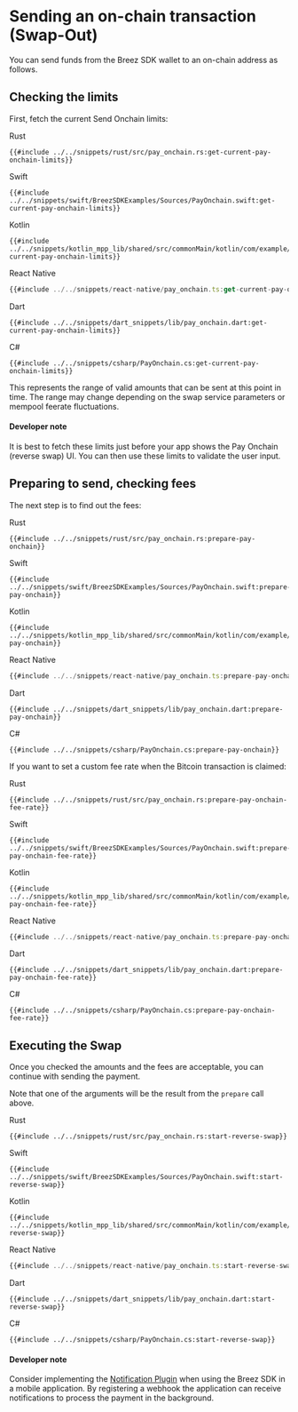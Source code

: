 # Sending an on-chain transaction (Swap-Out)

You can send funds from the Breez SDK wallet to an on-chain address as follows.

## Checking the limits
First, fetch the current Send Onchain limits:

<custom-tabs category="lang">
<div slot="title">Rust</div>
<section>

```rust,ignore
{{#include ../../snippets/rust/src/pay_onchain.rs:get-current-pay-onchain-limits}}
```
</section>

<div slot="title">Swift</div>
<section>

```swift,ignore
{{#include ../../snippets/swift/BreezSDKExamples/Sources/PayOnchain.swift:get-current-pay-onchain-limits}}
```
</section>

<div slot="title">Kotlin</div>
<section>

```kotlin,ignore
{{#include ../../snippets/kotlin_mpp_lib/shared/src/commonMain/kotlin/com/example/kotlinmpplib/PayOnchain.kt:get-current-pay-onchain-limits}}
```
</section>

<div slot="title">React Native</div>
<section>

```typescript
{{#include ../../snippets/react-native/pay_onchain.ts:get-current-pay-onchain-limits}}
```
</section>

<div slot="title">Dart</div>
<section>

```dart,ignore
{{#include ../../snippets/dart_snippets/lib/pay_onchain.dart:get-current-pay-onchain-limits}}
```
</section>

<div slot="title">C#</div>
<section>

```cs,ignore
{{#include ../../snippets/csharp/PayOnchain.cs:get-current-pay-onchain-limits}}
```
</section>
</custom-tabs>

This represents the range of valid amounts that can be sent at this point in time. The range may change depending on the swap service parameters or mempool feerate fluctuations.

<div class="warning">
<h4>Developer note</h4>


It is best to fetch these limits just before your app shows the Pay Onchain (reverse swap) UI. You can then use these limits to validate the user input.

</div>

## Preparing to send, checking fees
The next step is to find out the fees:

<custom-tabs category="lang">
<div slot="title">Rust</div>
<section>

```rust,ignore
{{#include ../../snippets/rust/src/pay_onchain.rs:prepare-pay-onchain}}
```
</section>

<div slot="title">Swift</div>
<section>

```swift,ignore
{{#include ../../snippets/swift/BreezSDKExamples/Sources/PayOnchain.swift:prepare-pay-onchain}}
```
</section>

<div slot="title">Kotlin</div>
<section>

```kotlin,ignore
{{#include ../../snippets/kotlin_mpp_lib/shared/src/commonMain/kotlin/com/example/kotlinmpplib/PayOnchain.kt:prepare-pay-onchain}}
```
</section>

<div slot="title">React Native</div>
<section>

```typescript
{{#include ../../snippets/react-native/pay_onchain.ts:prepare-pay-onchain}}
```
</section>

<div slot="title">Dart</div>
<section>

```dart,ignore
{{#include ../../snippets/dart_snippets/lib/pay_onchain.dart:prepare-pay-onchain}}
```
</section>

<div slot="title">C#</div>
<section>

```cs,ignore
{{#include ../../snippets/csharp/PayOnchain.cs:prepare-pay-onchain}}
```
</section>
</custom-tabs>

If you want to set a custom fee rate when the Bitcoin transaction is claimed:

<custom-tabs category="lang">
<div slot="title">Rust</div>
<section>

```rust,ignore
{{#include ../../snippets/rust/src/pay_onchain.rs:prepare-pay-onchain-fee-rate}}
```
</section>

<div slot="title">Swift</div>
<section>

```swift,ignore
{{#include ../../snippets/swift/BreezSDKExamples/Sources/PayOnchain.swift:prepare-pay-onchain-fee-rate}}
```
</section>

<div slot="title">Kotlin</div>
<section>

```kotlin,ignore
{{#include ../../snippets/kotlin_mpp_lib/shared/src/commonMain/kotlin/com/example/kotlinmpplib/PayOnchain.kt:prepare-pay-onchain-fee-rate}}
```
</section>

<div slot="title">React Native</div>
<section>

```typescript
{{#include ../../snippets/react-native/pay_onchain.ts:prepare-pay-onchain-fee-rate}}
```
</section>

<div slot="title">Dart</div>
<section>

```dart,ignore
{{#include ../../snippets/dart_snippets/lib/pay_onchain.dart:prepare-pay-onchain-fee-rate}}
```
</section>

<div slot="title">C#</div>
<section>

```cs,ignore
{{#include ../../snippets/csharp/PayOnchain.cs:prepare-pay-onchain-fee-rate}}
```
</section>
</custom-tabs>

## Executing the Swap

Once you checked the amounts and the fees are acceptable, you can continue with sending the payment.

Note that one of the arguments will be the result from the `prepare` call above.

<custom-tabs category="lang">
<div slot="title">Rust</div>
<section>

```rust,ignore
{{#include ../../snippets/rust/src/pay_onchain.rs:start-reverse-swap}}
```
</section>

<div slot="title">Swift</div>
<section>

```swift,ignore
{{#include ../../snippets/swift/BreezSDKExamples/Sources/PayOnchain.swift:start-reverse-swap}}
```
</section>

<div slot="title">Kotlin</div>
<section>

```kotlin,ignore
{{#include ../../snippets/kotlin_mpp_lib/shared/src/commonMain/kotlin/com/example/kotlinmpplib/PayOnchain.kt:start-reverse-swap}}
```
</section>

<div slot="title">React Native</div>
<section>

```typescript
{{#include ../../snippets/react-native/pay_onchain.ts:start-reverse-swap}}
```
</section>

<div slot="title">Dart</div>
<section>

```dart,ignore
{{#include ../../snippets/dart_snippets/lib/pay_onchain.dart:start-reverse-swap}}
```
</section>

<div slot="title">C#</div>
<section>

```cs,ignore
{{#include ../../snippets/csharp/PayOnchain.cs:start-reverse-swap}}
```
</section>
</custom-tabs>

<div class="warning">
<h4>Developer note</h4>
Consider implementing the <a href="/notifications/getting_started.md">Notification Plugin</a> when using the Breez SDK in a mobile application. By registering a webhook the application can receive notifications to process the payment in the background.
</div>
